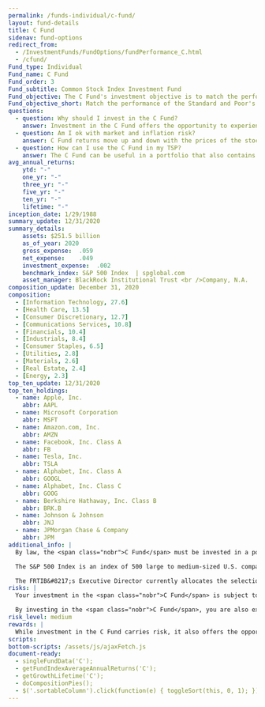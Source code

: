 ```yaml
---
permalink: /funds-individual/c-fund/
layout: fund-details
title: C Fund
sidenav: fund-options
redirect_from:
  - /InvestmentFunds/FundOptions/fundPerformance_C.html
  - /cfund/
Fund_type: Individual
Fund_name: C Fund
Fund_order: 3
Fund_subtitle: Common Stock Index Investment Fund
Fund_objective: The C Fund's investment objective is to match the performance of the Standard and Poor's 500 (S&P 500) Index, a broad market index made up of stocks of 500 large to medium-sized U.S. companies.
Fund_objective_short: Match the performance of the Standard and Poor's 500 (S&P 500) Index.
questions:
  - question: Why should I invest in the C Fund?
    answer: Investment in the C Fund offers the opportunity to experience gains from equity ownership of large and mid-sized U.S. company stocks.
  - question: Am I ok with market and inflation risk?
    answer: C Fund returns move up and down with the prices of the stocks in the S&P 500 Index (<span data-term="Market Risk" class="js-glossary-toggle term term-end">market risk</span>) or if C Fund investments do not outpace or grow enough to offset the reduction in purchasing power (<span data-term="Inflation Risk" class="js-glossary-toggle term term-end">inflation risk</span>).
  - question: How can I use the C Fund in my TSP?
    answer: The C Fund can be useful in a portfolio that also contains stock funds that track other indexes such as the S Fund and the I Fund. By investing in all segments of the stock market (as opposed to just one), you reduce your exposure to market risk. The C Fund can also be useful in a portfolio that contains bonds. A retirement portfolio that contains a bond fund like the F Fund, along with other stock funds, like the S and I Funds, will tend to be less volatile than one that contains stock funds alone.
avg_annual_returns:
    ytd: "-"
    one_yr: "-"
    three_yr: "-"
    five_yr: "-"
    ten_yr: "-"
    lifetime: "-"
inception_date: 1/29/1988
summary_update: 12/31/2020
summary_details:
    assets: $251.5 billion
    as_of_year: 2020
    gross_expense:  .059
    net_expense:    .049
    investment_expense:  .002
    benchmark_index: S&P 500 Index  | spglobal.com
    asset_manager: BlackRock Institutional Trust <br />Company, N.A.
composition_update: December 31, 2020
composition:
  - [Information Technology, 27.6]
  - [Health Care, 13.5]
  - [Consumer Discretionary, 12.7]
  - [Communications Services, 10.8]
  - [Financials, 10.4]
  - [Industrials, 8.4]
  - [Consumer Staples, 6.5]
  - [Utilities, 2.8]
  - [Materials, 2.6]
  - [Real Estate, 2.4]
  - [Energy, 2.3]
top_ten_update: 12/31/2020
top_ten_holdings:
  - name: Apple, Inc.
    abbr: AAPL
  - name: Microsoft Corporation
    abbr: MSFT
  - name: Amazon.com, Inc.
    abbr: AMZN
  - name: Facebook, Inc. Class A
    abbr: FB
  - name: Tesla, Inc.
    abbr: TSLA
  - name: Alphabet, Inc. Class A
    abbr: GOOGL
  - name: Alphabet, Inc. Class C
    abbr: GOOG
  - name: Berkshire Hathaway, Inc. Class B
    abbr: BRK.B  
  - name: Johnson & Johnson
    abbr: JNJ
  - name: JPMorgan Chase & Company
    abbr: JPM
additional_info: |
  By law, the <span class="nobr">C Fund</span> must be invested in a portfolio designed to replicate the performance of an index of stocks representing the U.S. stock markets. The Federal Retirement Thrift Investment Board has chosen as its benchmark the Standard & Poor’s 500 Stock Index, which tracks the performance of major U.S. companies and industries.

  The S&P 500 Index is an index of 500 large to medium-sized U.S. companies that are traded in the U.S. stock markets. The index was designed by Standard & Poor’s Corporation (S&P) to provide a representative measure of U.S. stock markets’ performance. The companies in the index represent 157 industries classified into the 11 major sector groups shown in the chart. The stocks in the S&P 500 Index represent approximately 82% of the market value of the U.S. stock markets.

  The FRTIB&#8217;s Executive Director currently allocates the selection, purchase, investment, and management of assets contained in the <span class="nobr">C Fund</span> to BlackRock Institutional Trust Company, N.A. The <span class="nobr">C Fund</span> holds all the stocks included in the S&P 500 Index in virtually the same weights that they have in the index. The performance of the <span class="nobr">C Fund</span> is evaluated on the basis of how closely its returns match those of the S&P 500 Index.
risks: |
  Your investment in the <span class="nobr">C Fund</span> is subject to <span data-term="Market Risk" class="js-glossary-toggle term term-end">market risk</span> because the prices of the stocks in the S&P 500 Index rise and fall.

  By investing in the <span class="nobr">C Fund</span>, you are also exposed to <span data-term="Inflation Risk" class="js-glossary-toggle term term-end">inflation risk</span>, meaning your <span class="nobr">C Fund</span> investment may not grow enough to offset inflation.
risk_level: medium
rewards: |
  While investment in the C Fund carries risk, it also offers the opportunity to experience gains from equity ownership of large and mid-sized U.S. company stocks.
scripts:
bottom-scripts: /assets/js/ajaxFetch.js
document-ready:
  - singleFundData('C');
  - getFundIndexAverageAnnualReturns('C');
  - getGrowthLifetime('C');
  - doCompositionPies();
  - $('.sortableColumn').click(function(e) { toggleSort(this, 0, 1); });
---
```

